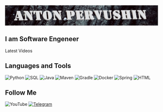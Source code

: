 ![Header](https://github.com/Anton-Pervushin/anton-pervushin/blob/main/assets/logo1.jpg)

## I am Software Engeneer

Latest Videos

## Languages and Tools
![Python](https://img.shields.io/badge/-Python-010101?style=for-the-badge&logo=Python&logoColor=41C7E7)
![SQL](https://img.shields.io/badge/-SQL-010101?style=for-the-badge&logo=SQL&logoColor=41C7E7)
![Java](https://img.shields.io/badge/-Java-010101?style=for-the-badge&logo=Java&logoColor=41C7E7)
![Maven](https://img.shields.io/badge/-Maven-010101?style=for-the-badge&logo=Maven&logoColor=41C7E7)
![Gradle](https://img.shields.io/badge/-Gradle-010101?style=for-the-badge&logo=Gradle&logoColor=41C7E7)
![Docker](https://img.shields.io/badge/-Docker-010101?style=for-the-badge&logo=Docker&logoColor=41C7E7)
![Spring](https://img.shields.io/badge/-Spring-010101?style=for-the-badge&logo=Spring&logoColor=41C7E7)
![HTML](https://img.shields.io/badge/-HTML-010101?style=for-the-badge&logo=HTML&logoColor=41C7E7)

## Follow Me
![YouTube](https://img.shields.io/badge/-Youtube-010101?style=for-the-badge&logo=YouTube&logoColor=41C7E7)
[![Telegram](https://img.shields.io/badge/-Telegram-010101?style=for-the-badge&logo=Telegram&logoColor=41C7E7)](https://t.me/Pervushin_Anton)
